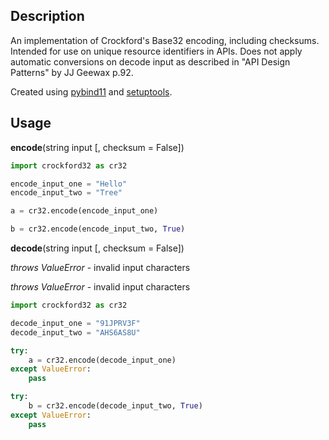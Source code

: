 ## Description 

An implementation of Crockford's Base32 encoding, including checksums. Intended for use on unique resource identifiers in APIs.
Does not apply automatic conversions on decode input as described in "API Design Patterns" by JJ Geewax p.92.

Created using [pybind11](https://github.com/pybind/pybind11) and [setuptools](https://pypi.org/project/setuptools/).

## Usage 

**encode**(string input [, checksum = False])

```python
import crockford32 as cr32

encode_input_one = "Hello"
encode_input_two = "Tree"

a = cr32.encode(encode_input_one)

b = cr32.encode(encode_input_two, True)

```

**decode**(string input [, checksum = False])

*throws ValueError* - invalid input characters

*throws ValueError* - invalid input characters 

```python
import crockford32 as cr32

decode_input_one = "91JPRV3F"
decode_input_two = "AHS6AS8U"

try:
	a = cr32.encode(decode_input_one)
except ValueError:
	pass    

try:
	b = cr32.encode(decode_input_two, True)
except ValueError:
	pass    

```